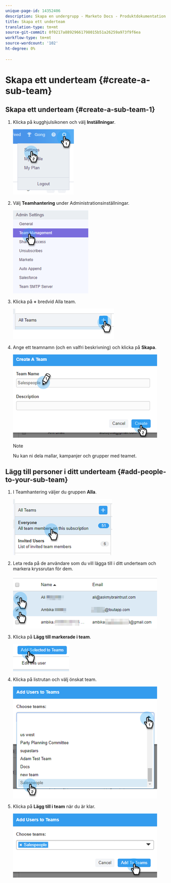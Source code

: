 ```yaml
---
unique-page-id: 14352406
description: Skapa en undergrupp - Marketo Docs - Produktdokumentation
title: Skapa ett underteam
translation-type: tm+mt
source-git-commit: 0f0217a88929661798015b51a26259a973f9f6ea
workflow-type: tm+mt
source-wordcount: '102'
ht-degree: 0%

---
```



# Skapa ett underteam {#create-a-sub-team}

## Skapa ett underteam {#create-a-sub-team-1}

1. Klicka på kugghjulsikonen och välj **Inställningar**.

   ![](assets/one-1.png)

1. Välj **Teamhantering** under Administrationsinställningar.

   ![](assets/two-1.png)

1. Klicka på **+** bredvid Alla team.

   ![](assets/three-1.png)

1. Ange ett teamnamn (och en valfri beskrivning) och klicka på **Skapa**.

   ![](assets/four-1.png)

   >[!NOTE]
   >
   >Nu kan ni dela mallar, kampanjer och grupper med teamet.

## Lägg till personer i ditt underteam {#add-people-to-your-sub-team}

1. I Teamhantering väljer du gruppen **Alla**.

   ![](assets/five-1.png)

1. Leta reda på de användare som du vill lägga till i ditt underteam och markera kryssrutan för dem.

   ![](assets/six.png)

1. Klicka på **Lägg till markerade i team**.

   ![](assets/seven.png)

1. Klicka på listrutan och välj önskat team.

   ![](assets/eight.png)

1. Klicka på **Lägg till i team** när du är klar.

   ![](assets/nine.png)
